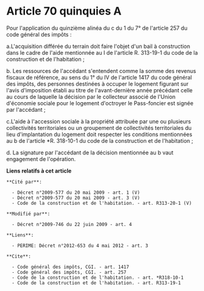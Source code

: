 # Article 70 quinquies A

Pour l'application du quinzième alinéa du c du 1 du 7° de l'article 257 du code général des impôts : 

a.L'acquisition différée du terrain doit faire l'objet d'un bail à construction dans le cadre de l'aide mentionnée au I de
l'article R. 313-19-1 du code de la construction et de l'habitation ; 

b. Les ressources de l'accédant s'entendent comme la somme des revenus fiscaux de référence, au sens du 1° du IV de l'article
1417 du code général des impôts, des personnes destinées à occuper le logement figurant sur l'avis d'imposition établi au
titre de l'avant-dernière année précédant celle au cours de laquelle la décision par le collecteur associé de l'Union
d'économie sociale pour le logement d'octroyer le Pass-foncier est signée par l'accédant ; 

c.L'aide à l'accession sociale à la propriété attribuée par une ou plusieurs collectivités territoriales ou un groupement de
collectivités territoriales du lieu d'implantation du logement doit respecter les conditions mentionnées au b de l'article
*R. 318-10-1 du code de la construction et de l'habitation ; 

d. La signature par l'accédant de la décision mentionnée au b vaut engagement de l'opération.

**Liens relatifs à cet article**

	**Cité par**:

	  - Décret n°2009-577 du 20 mai 2009 - art. 1 (V)
	  - Décret n°2009-577 du 20 mai 2009 - art. 3 (V)
	  - Code de la construction et de l'habitation. - art. R313-20-1 (V)

	**Modifié par**:

	  - Décret n°2009-746 du 22 juin 2009 - art. 4

	**Liens**:

	  - PERIME: Décret n°2012-653 du 4 mai 2012 - art. 3

	**Cite**:

	  - Code général des impôts, CGI. - art. 1417
	  - Code général des impôts, CGI. - art. 257
	  - Code de la construction et de l'habitation. - art. *R318-10-1
	  - Code de la construction et de l'habitation. - art. R313-19-1

